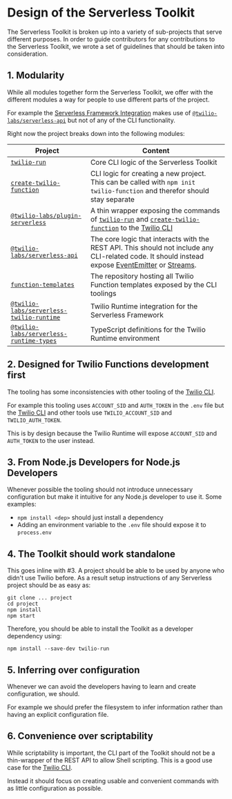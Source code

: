 # Design of the Serverless Toolkit

The Serverless Toolkit is broken up into a variety of sub-projects that serve
different purposes. In order to guide contributors for any contributions to the
Serverless Toolkit, we wrote a set of guidelines that should be taken into
consideration.

## 1. Modularity

While all modules together form the Serverless Toolkit, we offer with the
different modules a way for people to use different parts of the project.

For example the [Serverless Framework Integration](https://github.com/twilio-labs/serverless-framework-integration) makes use of [`@twilio-labs/serverless-api`] but not of any of the CLI functionality.

Right now the project breaks down into the following modules:

| Project                                    | Content                                                                                                                                                                                                                       |
| ------------------------------------------ | ----------------------------------------------------------------------------------------------------------------------------------------------------------------------------------------------------------------------------- |
| [`twilio-run`]                             | Core CLI logic of the Serverless Toolkit                                                                                                                                                                                      |
| [`create-twilio-function`]                 | CLI logic for creating a new project. This can be called with `npm init twilio-function` and therefor should stay separate                                                                                                    |
| [`@twilio-labs/plugin-serverless`]         | A thin wrapper exposing the commands of [`twilio-run`] and [`create-twilio-function`] to the [Twilio CLI]                                                                                                                     |
| [`@twilio-labs/serverless-api`]            | The core logic that interacts with the REST API. This should not include any CLI-related code. It should instead expose [EventEmitter](https://nodejs.org/api/events.html) or [Streams](https://nodejs.org/api/streams.html). |
| [`function-templates`]                     | The repository hosting all Twilio Function templates exposed by the CLI toolings                                                                                                                                              |
| [`@twilio-labs/serverless-twilio-runtime`] | Twilio Runtime integration for the Serverless Framework                                                                                                                                                                       |
| [`@twilio-labs/serverless-runtime-types`]  | TypeScript definitions for the Twilio Runtime environment                                                                                                                                                                     |

## 2. Designed for Twilio Functions development first

The tooling has some inconsistencies with other tooling of the [Twilio CLI].

For example this tooling uses `ACCOUNT_SID` and `AUTH_TOKEN` in the `.env` file
but the [Twilio CLI] and other tools use `TWILIO_ACCOUNT_SID` and `TWILIO_AUTH_TOKEN`.

This is by design because the Twilio Runtime will expose `ACCOUNT_SID` and
`AUTH_TOKEN` to the user instead.

## 3. From Node.js Developers for Node.js Developers

Whenever possible the tooling should not introduce unnecessary configuration but
make it intuitive for any Node.js developer to use it. Some examples:

- `npm install <dep>` should just install a dependency
- Adding an environment variable to the `.env` file should expose it to `process.env`

## 4. The Toolkit should work standalone

This goes inline with #3. A project should be able to be used by anyone who didn't use
Twilio before. As a result setup instructions of any Serverless project should be as
easy as:

```
git clone ... project
cd project
npm install
npm start
```

Therefore, you should be able to install the Toolkit as a developer dependency
using:

```
npm install --save-dev twilio-run
```

## 5. Inferring over configuration

Whenever we can avoid the developers having to learn and create configuration, we should.

For example we should prefer the filesystem to infer information rather than
having an explicit configuration file.

## 6. Convenience over scriptability

While scriptability is important, the CLI part of the Toolkit should not be a thin-wrapper
of the REST API to allow Shell scripting. This is a good use case for the [Twilio CLI].

Instead it should focus on creating usable and convenient commands with as little configuration as possible.

[`twilio-run`]: https://npm.im/twilio-run
[`create-twilio-function`]: https://npm.im/create-twilio-function
[`@twilio-labs/plugin-serverless`]: https://npm.im/@twilio-labs/plugin-serverless
[`@twilio-labs/serverless-api`]: https://npm.im/@twilio-labs/serverless-api
[`@twilio-labs/serverless-runtime-types`]: https://npm.im/@twilio-labs/serverless-runtime-types
[`@twilio-labs/serverless-twilio-runtime`]: https://npm.im/@twilio-labs/serverless-twilio-runtime
[`function-templates`]: https://github.com/twilio-labs/function-templates
[twilio cli]: https://twilio.com/docs/cli

